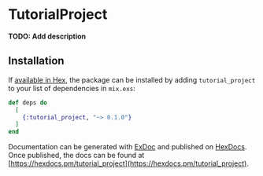 # TutorialProject

**TODO: Add description**

## Installation

If [available in Hex](https://hex.pm/docs/publish), the package can be installed
by adding `tutorial_project` to your list of dependencies in `mix.exs`:

```elixir
def deps do
  [
    {:tutorial_project, "~> 0.1.0"}
  ]
end
```

Documentation can be generated with [ExDoc](https://github.com/elixir-lang/ex_doc)
and published on [HexDocs](https://hexdocs.pm). Once published, the docs can
be found at [https://hexdocs.pm/tutorial_project](https://hexdocs.pm/tutorial_project).

